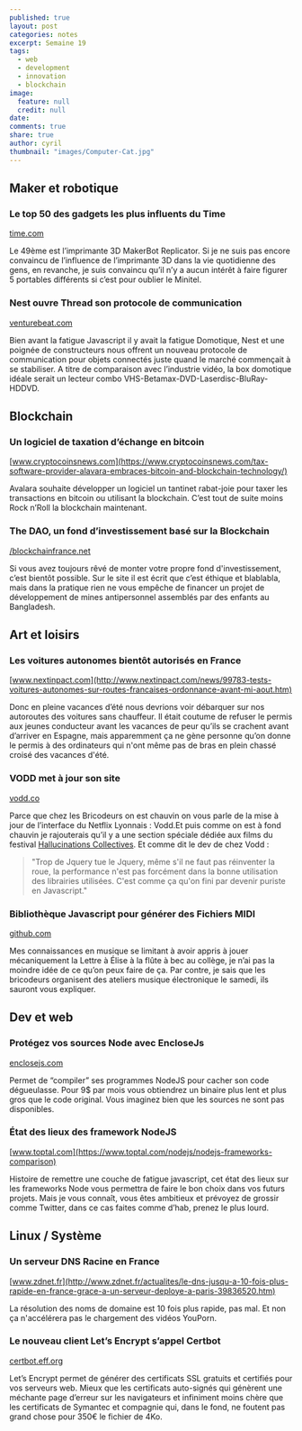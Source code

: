 ```yaml
---
published: true
layout: post
categories: notes
excerpt: Semaine 19
tags: 
  - web
  - development
  - innovation
  - blockchain
image: 
  feature: null
  credit: null
date: 
comments: true
share: true
author: cyril
thumbnail: "images/Computer-Cat.jpg"
---
```

## Maker et robotique

### Le top 50 des gadgets les plus influents du Time
[time.com](http://time.com/4309573/most-influential-gadgets/)

Le 49ème est l’imprimante 3D MakerBot Replicator. Si je ne suis pas encore convaincu de l’influence de l’imprimante 3D dans la vie quotidienne des gens, en revanche, je suis convaincu qu’il n’y a aucun intérêt à faire figurer 5 portables différents si c’est pour oublier le Minitel.

### Nest ouvre Thread son protocole de communication
[venturebeat.com](http://venturebeat.com/2016/05/11/nest-open-sources-its-home-automation-network-protocol-thread/)

Bien avant la fatigue Javascript il y avait la fatigue Domotique, Nest et une poignée de constructeurs nous offrent un nouveau protocole de communication pour objets connectés juste quand le marché commençait à se stabiliser. A titre de comparaison avec l’industrie vidéo, la box domotique idéale serait un lecteur combo VHS-Betamax-DVD-Laserdisc-BluRay-HDDVD.


## Blockchain

### Un logiciel de taxation d’échange en bitcoin
[www.cryptocoinsnews.com](https://www.cryptocoinsnews.com/tax-software-provider-alavara-embraces-bitcoin-and-blockchain-technology/)

Avalara souhaite développer un logiciel un tantinet rabat-joie pour taxer les transactions en bitcoin ou utilisant la blockchain. C’est tout de suite moins Rock n’Roll la blockchain maintenant.

### The DAO, un fond d’investissement basé sur la Blockchain
[/blockchainfrance.net](https://blockchainfrance.net/2016/05/12/qu-est-ce-qu-une-dao/)

Si vous avez toujours rêvé de monter votre propre fond d'investissement, c’est bientôt possible. Sur le site il est écrit que c’est éthique et blablabla, mais dans la pratique rien ne vous empêche de financer un projet de développement de mines antipersonnel assemblés par des enfants au Bangladesh.

## Art et loisirs

### Les voitures autonomes bientôt autorisés en France
[www.nextinpact.com](http://www.nextinpact.com/news/99783-tests-voitures-autonomes-sur-routes-francaises-ordonnance-avant-mi-aout.htm)

Donc en pleine vacances d’été nous devrions voir débarquer sur nos autoroutes des voitures sans chauffeur. Il était coutume de refuser le permis aux jeunes conducteur avant les vacances de peur qu’ils se crachent avant d’arriver en Espagne, mais apparemment ça ne gène personne qu’on donne le permis à des ordinateurs qui n'ont même pas de bras en plein chassé croisé des vacances d'été.

### VODD met à jour son site
[vodd.co](https://vodd.co/)

Parce que chez les Bricodeurs on est chauvin on vous parle de la mise à jour de l’interface du Netflix Lyonnais : Vodd.Et puis comme on est à fond chauvin je rajouterais qu’il y a une section spéciale dédiée aux films du festival [Hallucinations Collectives](http://www.hallucinations-collectives.com/).
Et comme dit le dev de chez Vodd :
> "Trop de Jquery tue le Jquery, même s'il ne faut pas réinventer la roue, la performance n'est pas forcément dans la bonne utilisation des librairies utilisées. C'est comme ça qu'on fini par devenir puriste en Javascript."

### Bibliothèque Javascript pour générer des Fichiers MIDI
[github.com](https://github.com/grimmdude/MidiWriterJS)

Mes connaissances en musique se limitant à avoir appris à jouer mécaniquement la Lettre à Élise à la flûte à bec au collège, je n’ai pas la moindre idée de ce qu’on peux faire de ça. Par contre, je sais que les bricodeurs organisent des ateliers musique électronique le samedi, ils sauront vous expliquer. 

## Dev et web

### Protégez vos sources Node avec EncloseJs
[enclosejs.com](http://enclosejs.com/)

Permet de “compiler” ses programmes NodeJS pour cacher son code dégueulasse. Pour 9$ par mois vous obtiendrez un binaire plus lent et plus gros que le code original. Vous imaginez bien que les sources ne sont pas disponibles.

### État des lieux des framework NodeJS
[www.toptal.com](https://www.toptal.com/nodejs/nodejs-frameworks-comparison)

Histoire de remettre une couche de fatigue javascript, cet état des lieux sur les frameworks Node vous permettra de faire le bon choix dans vos futurs projets. Mais je vous connaît, vous êtes ambitieux et prévoyez de grossir comme Twitter, dans ce cas faites comme d’hab, prenez le plus lourd.

## Linux / Système

### Un serveur DNS Racine en France
[www.zdnet.fr](http://www.zdnet.fr/actualites/le-dns-jusqu-a-10-fois-plus-rapide-en-france-grace-a-un-serveur-deploye-a-paris-39836520.htm)

La résolution des noms de domaine est 10 fois plus rapide, pas mal. Et non ça n'accélérera pas le chargement des vidéos YouPorn.

### Le nouveau client Let’s Encrypt s’appel Certbot
[certbot.eff.org](https://certbot.eff.org/)

Let’s Encrypt permet de générer des certificats SSL gratuits et certifiés pour vos serveurs web. Mieux que les certificats auto-signés qui génèrent une méchante page d’erreur sur les navigateurs et infiniment moins chère que les certificats de Symantec et compagnie qui, dans le fond, ne foutent pas grand chose pour 350€ le fichier de 4Ko.
